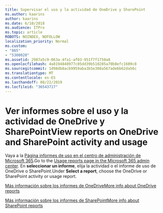 ```yaml
---
title: Supervisar el uso y la actividad de OneDrive y SharePoint
ms.author: kaarins
author: kaarins
ms.date: 6/10/2018
ms.audience: ITPro
ms.topic: article
ROBOTS: NOINDEX, NOFOLLOW
localization_priority: Normal
ms.custom:
- "865"
- "5300020"
ms.assetid: 2987a5c9-063a-4fa1-af03-951f7f1750a8
ms.openlocfilehash: 4a8194848977c05dd39b510285a70b8efc1609c8
ms.sourcegitcommit: 1d98db8acb9959aba3b5e308a567ade6b62da56c
ms.translationtype: MT
ms.contentlocale: es-ES
ms.lasthandoff: 08/22/2019
ms.locfileid: "36543717"
---
```

# <a name="view-reports-on-onedrive-and-sharepoint-activity-and-usage"></a><span data-ttu-id="a6736-102">Ver informes sobre el uso y la actividad de OneDrive y SharePoint</span><span class="sxs-lookup"><span data-stu-id="a6736-102">View reports on OneDrive and SharePoint activity and usage</span></span>

<span data-ttu-id="a6736-103">Vaya a la [Página informes de uso en el centro de administración de Microsoft 365](https://admin.microsoft.com/AdminPortal/Home).</span><span class="sxs-lookup"><span data-stu-id="a6736-103">Go to the [Usage reports page in the Microsoft 365 admin center](https://admin.microsoft.com/AdminPortal/Home).</span></span> <span data-ttu-id="a6736-104">En **seleccionar un informe**, elija la actividad o el informe de uso de OneDrive o SharePoint.</span><span class="sxs-lookup"><span data-stu-id="a6736-104">Under **Select a report**, choose the OneDrive or SharePoint activity or usage report.</span></span>
  
[<span data-ttu-id="a6736-105">Más información sobre los informes de OneDrive</span><span class="sxs-lookup"><span data-stu-id="a6736-105">More info about OneDrive reports</span></span>](https://go.microsoft.com/fwlink/?linkid=875239)
  
[<span data-ttu-id="a6736-106">Más información sobre los informes de SharePoint</span><span class="sxs-lookup"><span data-stu-id="a6736-106">More info about SharePoint reports</span></span>](https://go.microsoft.com/fwlink/?linkid=875240)
  